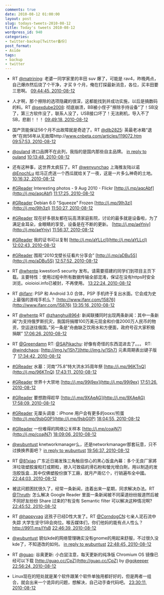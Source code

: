 ```yaml
---
comments: true
date: 2010-08-12 01:00:00
layout: post
slug: todays-tweets-2010-08-12
title: Today's tweets 2010-08-12
wordpress_id: 940
categories:
- twitter-backup[Twitter备份]
post_format:
- Aside
tags:
- backup
- twitter
---
```





  * RT [@matrining](http://twitter.com/matrining): 老婆一同学家里的丰田 suv 爆了，可能是 rav4，昨晚两点，自己爆炸然后烧了个干净，才买 9 个月，俺在打探最新消息，各位，买丰田要三思啊。 [09:44:45, 2010-08-12](http://twitter.com/gfrog/statuses/20935094806)





  * 人才啊，那个擦除的选项隐藏的很深，这都能找到并成功实施，以后是搞数码的料。RT [@sexdube2008](http://twitter.com/sexdube2008): 彻底崩溃，BB被小侄子"擦除手持设备"了！SB没了，第三方软件没了，联系人没了，USB接口坏了！无法刷机，导入不了SB，悲剧！！！ [09:49:18, 2010-08-12](http://twitter.com/gfrog/statuses/20935416098)





  * 国产货能保证56个月不出故障就是奇迹了。RT [@dlb2825](http://twitter.com/dlb2825): 英最老冰箱“退休”在岗56年从无故障http://www.cnbeta.com/articles/119072.htm [09:57:53, 2010-08-12](http://twitter.com/gfrog/statuses/20936021856)





  * [@ouland](http://twitter.com/ouland) 进口品牌不在此列，我指的是国内那些自主品牌。 [in reply to ouland](http://twitter.com/ouland/statuses/20936253174) [10:13:48, 2010-08-12](http://twitter.com/gfrog/statuses/20937170333)





  * 还有这种事，这世界太疯狂了。RT [@wenyunchao](http://twitter.com/wenyunchao) 上海推友陆以诺 [@EnochLu](http://twitter.com/EnochLu) 给冯正虎送一个西瓜就给关了一夜，这是一片多么神奇的土地。 [10:16:32, 2010-08-12](http://twitter.com/gfrog/statuses/20937364662)





  * [#GReader](http://search.twitter.com/search?q=%23GReader) Interesting photos -  9 Aug 2010 - Flickr [http://j.mp/aqcAbf](http://j.mp/aqcAbf) [11:17:25, 2010-08-12](http://twitter.com/gfrog/statuses/20941792310)





  * [#GReader](http://search.twitter.com/search?q=%23GReader) Debian 6.0 "Squeeze" Frozen [http://j.mp/9Ih3zl](http://j.mp/9Ih3zl) [11:50:27, 2010-08-12](http://twitter.com/gfrog/statuses/20944109984)





  * [#GReader](http://search.twitter.com/search?q=%23GReader) 现在好多朋友都在玩高清家庭影院，讨论的最多就是设备啦，为了满足金耳朵，金眼睛的享受，设备是在不断的更新。 [http://j.mp/aeYnjy](http://j.mp/aeYnjy) [11:56:37, 2010-08-12](http://twitter.com/gfrog/statuses/20944529470)





  * [#GReader](http://search.twitter.com/search?q=%23GReader) 我的证书可以复制 [http://j.mp/aYLLcI](http://j.mp/aYLLcI) [12:02:43, 2010-08-12](http://twitter.com/gfrog/statuses/20944951024)





  * [#GReader](http://search.twitter.com/search?q=%23GReader) 围观“2010戈壁长征看片分享会” [http://j.mp/aDBu5S](http://j.mp/aDBu5S) [12:57:52, 2010-08-12](http://twitter.com/gfrog/statuses/20948460258)





  * RT [@whentp](http://twitter.com/whentp) kwestion5 security 发布。请需要搭建的同学们到项目主页下载。主要特性：使用过程中所有数据传输全部混淆，保证在没有https时安全浏览。oioioioi.info已被封，不再使用。 [13:22:24, 2010-08-12](http://twitter.com/gfrog/statuses/20949941097)





  * RT [@ifanr](http://twitter.com/ifanr): PSP 和 Android 3.0 合体，PSP 手机终于复出水面。它会成为史上最强的游戏手机么？ [http://www.ifanr.com/15876](http://www.ifanr.com/15876) [13:35:16, 2010-08-12](http://twitter.com/gfrog/statuses/20950670935)





  * RT [@whentp](http://twitter.com/whentp) RT [@zhanghui8964](http://twitter.com/zhanghui8964): 新闻联播同时出现两条新闻：其中一条新闻“为支持俄罗斯抗灾，我国将捐赠100万美元现金和价值2000万人民币的物资，空运送往俄国。”另一条是“舟曲缺乏饮用水和方便面，政府号召大家积极捐献” [17:06:26, 2010-08-12](http://twitter.com/gfrog/statuses/20960887914)





  * RT [@Greendamn](http://twitter.com/Greendamn) RT: [@SAPikachu](http://twitter.com/SAPikachu): 好像有奇怪的东西混进去了。。。 RT: [@windchaos](http://twitter.com/windchaos): [http://img.ly/1Sh7](http://img.ly/1Sh7) 元素周期表出键子版了 [17:34:42, 2010-08-12](http://twitter.com/gfrog/statuses/20962155816)





  * [#GReader](http://search.twitter.com/search?q=%23GReader) 水墓：河南“75.8”特大洪水35周年祭 [http://j.mp/96KTnQ](http://j.mp/96KTnQ) [17:43:11, 2010-08-12](http://twitter.com/gfrog/statuses/20962545855)





  * [#GReader](http://search.twitter.com/search?q=%23GReader) 世界十大禁地 [http://j.mp/99j9ex](http://j.mp/99j9ex) [17:51:26, 2010-08-12](http://twitter.com/gfrog/statuses/20962918821)





  * [#GReader](http://search.twitter.com/search?q=%23GReader) 要想跑得趁早 [http://j.mp/9XAeAG](http://j.mp/9XAeAG) [17:58:09, 2010-08-12](http://twitter.com/gfrog/statuses/20963223007)





  * [#GReader](http://search.twitter.com/search?q=%23GReader) 无厘头调查：iPhone 用户会有更多的ooxx/煎蛋 [http://j.mp/9sbG0P](http://j.mp/9sbG0P) [18:04:55, 2010-08-12](http://twitter.com/gfrog/statuses/20963546804)





  * [#GReader](http://search.twitter.com/search?q=%23GReader) 一份难得的网络公关样本 [http://j.mp/coajN7](http://j.mp/coajN7) [18:09:06, 2010-08-12](http://twitter.com/gfrog/statuses/20963751800)





  * [@wubuntust](http://twitter.com/wubuntust) knetworkmanager么，还是networkmanager那套玩意，只不过换换界面吧？ [in reply to wubuntust](http://twitter.com/wubuntust/statuses/20968933150) [19:56:37, 2010-08-12](http://twitter.com/gfrog/statuses/20969144431)





  * RT [@81xiao](http://twitter.com/81xiao) 广东近日揭发珠三角触目惊心的黑心饭盒內幕：多个无良厂家將洋垃圾塑胶废粒打成颗粒，掺入可致癌的滑石粉和螢光增白劑，用以制造的发泡胶饭盒...其中仅佛塑股份旗下工廠，就月产兩亿个，行销遍布全中國。 [22:44:03, 2010-08-12](http://twitter.com/gfrog/statuses/20980442238)





  * 被这问题困扰很久了，经常一条新闻，连着出来一星期，同求解决办法。RT [@Thruth](http://twitter.com/Thruth): 怎么解决 Google Reader 里面一条新闻被不同渠道纷纷报道然后被不同好友纷纷 Share 过来的?有没有 Semantic filter 可以解决这种情况啊? [22:45:52, 2010-08-12](http://twitter.com/gfrog/statuses/20980579228)





  * RT [@happyvag](http://twitter.com/happyvag) 这孩子已经D性大发了。RT [@CorndogCN](http://twitter.com/CorndogCN):七亲人泥石流中失踪 大学生坚守SB会岗位。喉舌媒体们，你们他妈的能有点人性么？http://9911.ms/IYsB [22:46:39, 2010-08-12](http://twitter.com/gfrog/statuses/20980642297)





  * [@wubuntust](http://twitter.com/wubuntust) 貌似kde的网络管理确实没有gnome的用起来舒服，不过很久没kde了，不知道改的如何。 [in reply to wubuntust](http://twitter.com/wubuntust/statuses/20969533731) [22:48:45, 2010-08-12](http://twitter.com/gfrog/statuses/20980809019)





  * RT [@guao](http://twitter.com/guao): 谷奥更新: 小白鼠注意，每天更新的纯净版 Chromium OS 镜像已经可以下载 [http://guao.cc/CpZ](http://guao.cc/CpZ) by [@gokeeper](http://twitter.com/gokeeper) [22:56:24, 2010-08-12](http://twitter.com/gfrog/statuses/20981399863)





  * Linux现在的短处就是某个软件跟某个软件单独用都好好的，但是两者一组合，就会出来一个诡异的问题，想解决，自己动手查代码吧。 [23:30:11, 2010-08-12](http://twitter.com/gfrog/statuses/20983959165)




